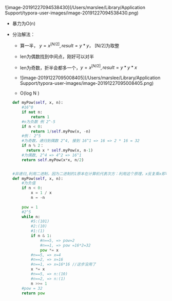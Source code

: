 ![image-20191227094538430](/Users/marslee/Library/Application Support/typora-user-images/image-20191227094538430.png)

+ 暴力为O(n)

+ 分治解法：

  + 算一半， $y=x^[N/2], result=y*y$， [N/2]为取整
  + len为偶数找到中间点，刚好可以对半
  + len为奇数，折半会都多一个，$y=x^[N/2],result = y*y*x$

  + ![image-20191227095008405](/Users/marslee/Library/Application Support/typora-user-images/image-20191227095008405.png)
  + O(log N )

  ```python
  def myPow(self, x, n):
      #16^0
      if not n:
          return 1
      #n为负数 例 2^-5
      if n < 0:
          return 1/self.myPow(x, -n)
      #例： 2^5
      #为奇数，递归到偶数 2^4, 接到 16^1 => 16 => 2 * 16 = 32
      if n % 2：
      	return x * self.myPow(x, n-1)
      #为偶数, 2^4 => 4^2 => 16^1
      return self.myPow(x*x, n/2)
  
  
  #非递归,利用二进制，因为二进制的1原本在计算机代表次方：利用这个原理，x反复乘x即可。
  def myPow(self, x, n):
      #为负值
      if n < 0:
          x = 1 / x
          n = -n
          
      pow = 1
      #2^5
      while n:
          #5:(101)
          #2:(10)
          #1:(1)
          if n & 1:
              #n==5, => pow=2
              #n==1, => pow =16*2=32
              pow *= x
          #n==5, => x=4
          #n==2, => x=16
          #n==1, => x=16*16 //这步没用了
          x *= x
          #n==5, => n:(10)
          #n==2, => n:(1)
          n >>= 1
      #pow = 32
      return pow 
  ```

  

